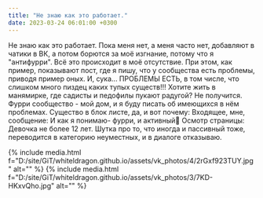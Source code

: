 ```yaml
---
title: "Не знаю как это работает."
date: 2023-03-24 06:01:00 +0300
---
```


Не знаю как это работает.
Пока меня нет, а меня часто нет, добавляют в чатики в ВК, а потом борются за моё изгнание, потому что я "антифурри". Всё это происходит в моё отсутствие.
При этом, как пример, показывают пост, где я пишу, что у сообщества есть проблемы, приводя пример оных. И, сука... ПРОБЛЕМЫ ЕСТЬ, в том числе, что слишком много пиздец каких тупых существ!!!
Хотите жить в манямирке, где садисты и педофилы пукают радугой? Не получится. Фурри сообщество - мой дом, и я буду писать об имеющихся в нём проблемах.
Существо в блок листе, да, и вот почему:
Входящее, мне, сообщение: И как я понимаю- фурри, и активный🐺
Осмотр страницы: Девочка не более 12 лет.
Шутка про то, что иногда и пассивный тоже, переводится в категорию неуместных, и в диалоге отказываю.


{% include media.html f="D:/site/GiT/whiteldragon.github.io/assets/vk_photos/4/2rGxf923TUY.jpg" alt="" %}
{% include media.html f="D:/site/GiT/whiteldragon.github.io/assets/vk_photos/3/7KD-HKxvQho.jpg" alt="" %}
